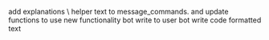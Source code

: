add explanations \ helper text to message_commands. and update functions to use new functionality
bot write to user
bot write code formatted text